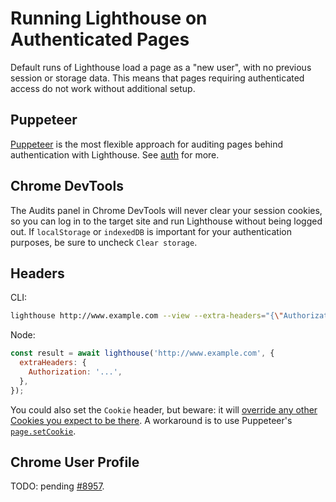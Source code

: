 # Running Lighthouse on Authenticated Pages

Default runs of Lighthouse load a page as a "new user", with no previous session or storage data. This means that pages requiring authenticated access do not work without additional setup.

## Puppeteer

[Puppeteer](https://pptr.dev) is the most flexible approach for auditing pages behind authentication with Lighthouse. See [auth](./auth) for more.

## Chrome DevTools

The Audits panel in Chrome DevTools will never clear your session cookies, so you can log in to the target site and run Lighthouse without being logged out. If `localStorage` or `indexedDB` is important for your authentication purposes, be sure to uncheck `Clear storage`.

## Headers

CLI:
```sh
lighthouse http://www.example.com --view --extra-headers="{\"Authorization\":\"...\"}"
```

Node:
```js
const result = await lighthouse('http://www.example.com', {
  extraHeaders: {
    Authorization: '...',
  },
});
```

You could also set the `Cookie` header, but beware: it will [override any other Cookies you expect to be there](https://github.com/GoogleChrome/lighthouse/pull/9170). A workaround is to use Puppeteer's [`page.setCookie`](https://github.com/GoogleChrome/puppeteer/blob/master/docs/api.md#pagesetcookiecookies).

## Chrome User Profile

TODO: pending [#8957](https://github.com/GoogleChrome/lighthouse/issues/8957).
